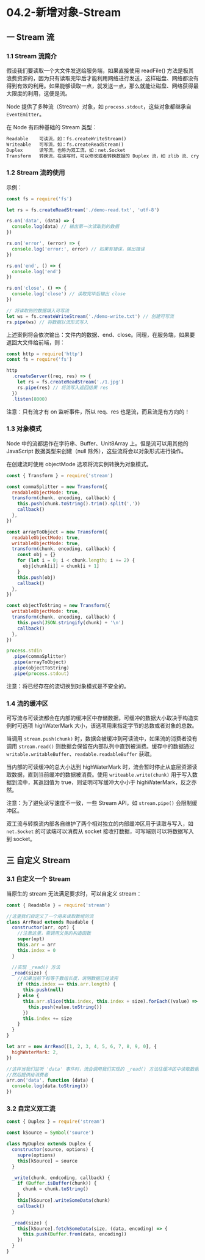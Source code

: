 # 04.2-新增对象-Stream

## 一 Stream 流

### 1.1 Stream 流简介

假设我们要读取一个大文件发送给服务端，如果直接使用 readFile() 方法是极其浪费资源的，因为只有读取完毕后才能利用网络进行发送，这样磁盘、网络都没有得到有效的利用。如果能够读取一点，就发送一点，那么就能让磁盘、网络获得最大限度的利用，这便是流。

Node 提供了多种流（Stream）对象，如 `process.stdout`，这些对象都继承自 `EventEmitter`。

在 Node 有四种基础的 Stream 类型：

```txt
Readable    可读流，如：fs.createWriteStream()
Writeable   可写流，如：fs.createReadStream()
Duplex      读写流，也称为双工流，如：net.Socket
Transform   转换流，在读写时，可以修改或者转换数据的 Duplex 流，如 zlib 流、crypto 流
```

### 1.2 Stream 流的使用

示例：

```js
const fs = require('fs')

let rs = fs.createReadStream('./demo-read.txt', 'utf-8')

rs.on('data', (data) => {
  console.log(data) // 输出第一次读取到的数据
})

rs.on('error', (error) => {
  console.log('error:', error) // 如果有错误，输出错误
})

rs.on('end', () => {
  console.log('end')
})

rs.on('close', () => {
  console.log('close') // 读取完毕后输出 close
})

// 将读取到的数据填入可写流
let ws = fs.createWriteStream('./demo-write.txt') // 创建可写流
rs.pipe(ws) // 将数据以流形式写入
```

上述案例将会依次输出：文件内的数据、end、close。同理，在服务端，如果要返回大文件给前端，则：

```js
const http = require('http')
const fs = require('fs')

http
  .createServer((req, res) => {
    let rs = fs.createReadStream('./1.jpg')
    rs.pipe(res) // 将流写入返回结果 res
  })
  .listen(8000)
```

注意：只有流才有 on 监听事件，所以 req、res 也是流，而且流是有方向的！

### 1.3 对象模式

Node 中的流都运作在字符串、Buffer、Unit8Array 上。但是流可以用其他的 JavaScript 数据类型来创建（null 除外），这些流将会以对象形式进行操作。

在创建流时使用 objectMode 选项将流实例转换为对象模式。

```js
const { Transform } = require('stream')

const commaSplitter = new Transform({
  readableObjectMode: true,
  transform(chunk, encoding, callback) {
    this.push(chunk.toString().trim().split(','))
    callback()
  },
})

const arrayToObject = new Transform({
  readableObjectMode: true,
  writableObjectMode: true,
  transform(chunk, encoding, callback) {
    const obj = {}
    for (let i = 0; i < chunk.length; i += 2) {
      obj[chunk[i]] = chunk[i + 1]
    }
    this.push(obj)
    callback()
  },
})

const objectToString = new Transform({
  writableObjectMode: true,
  transform(chunk, encoding, callback) {
    this.push(JSON.stringify(chunk) + '\n')
    callback()
  },
})

process.stdin
  .pipe(commaSplitter)
  .pipe(arrayToObject)
  .pipe(objectToString)
  .pipe(process.stdout)
```

注意：将已经存在的流切换到对象模式是不安全的。

### 1.4 流的缓冲区

可写流与可读流都会在内部的缓冲区中存储数据，可缓冲的数据大小取决于构造实例时可选项 highWaterMark 大小，该选项用来指定字节的总数或者对象的总数。

当调用 `stream.push(chunk)` 时，数据会被缓冲到可读流中，如果流的消费者没有调用 `stream.read()` 则数据会保留在内部队列中直到被消费。缓存中的数据通过 `writable.writableBuffer`、`readable.readableBuffer` 获取。

当内部的可读缓冲的总大小达到 highWaterMark 时，流会暂时停止从底层资源读取数据，直到当前缓冲的数据被消费。使用 `writeable.write(chunk)` 用于写入数据到流中，其返回值为 true，则证明可写缓冲大小小于 highWaterMark，反之亦然。

注意：为了避免读写速度不一致，一些 Stream API，如 `stream.pipe()` 会限制缓冲区。

双工流与转换流内部各自维护了两个相对独立的内部缓冲区用于读取与写入，如 `net.Socket` 的可读端可以消费从 socket 接收打数据，可写端则可以将数据写入到 socket。

## 三 自定义 Stream

### 3.1 自定义一个 Stream

当原生的 stream 无法满足要求时，可以自定义 stream：

```js
const { Readable } = require('stream')

//这里我们自定义了一个用来读取数组的流
class ArrRead extends Readable {
  constructor(arr, opt) {
    //注意这里，需调用父类的构造函数
    super(opt)
    this.arr = arr
    this.index = 0
  }

  //实现 _read() 方法
  _read(size) {
    //如果当前下标等于数组长度，说明数据已经读完
    if (this.index == this.arr.length) {
      this.push(null)
    } else {
      this.arr.slice(this.index, this.index + size).forEach((value) => {
        this.push(value.toString())
      })
      this.index += size
    }
  }
}

let arr = new ArrRead([1, 2, 3, 4, 5, 6, 7, 8, 9, 0], {
  highWaterMark: 2,
})

//这样当我们监听 'data' 事件时，流会调用我们实现的 _read() 方法往缓冲区中读取数据
//然后提供给消费者
arr.on('data', function (data) {
  console.log(data.toString())
})
```

### 3.2 自定义双工流

```js
const { Duplex } = require('stream')

const kSource = Symbol('source')

class MyDuplex extends Duplex {
  constructor(source, options) {
    supre(options)
    this[kSource] = source
  }

  _write(chunk, endcoding, callback) {
    if (Buffer.isBuffer(chunk)) {
      chunk = chunk.toString()
    }
    this[kSource].writeSomeData(chunk)
    callback()
  }

  _read(size) {
    this[kSource].fetchSomeData(size, (data, encoding) => {
      this.push(Buffer.from(data, encoding))
    })
  }
}
```
